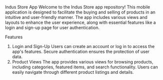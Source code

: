 Indus Store App
Welcome to the Indus Store app repository! This mobile application is designed to facilitate the buying and selling of products in an intuitive and user-friendly manner. The app includes various views and layouts to enhance the user experience, along with essential features like a login and sign-up page for user authentication.

Features
1. Login and Sign-Up
Users can create an account or log in to access the app's features.
Secure authentication ensures the protection of user data.
2. Product Views
The app provides various views for browsing products, including categories, featured items, and search functionality.
Users can easily navigate through different product listings and details.
